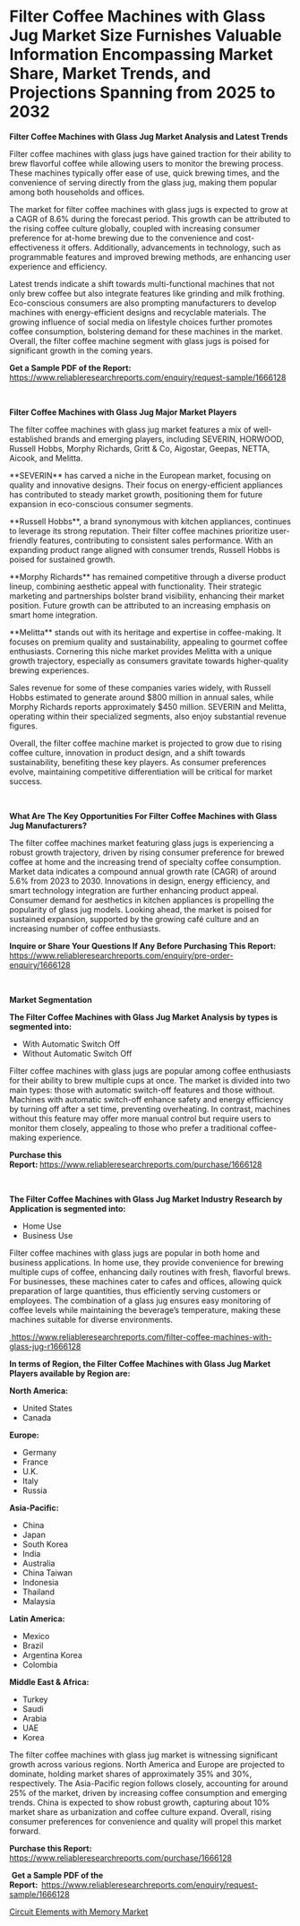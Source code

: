 <p><h1>Filter Coffee Machines with Glass Jug Market Size Furnishes Valuable Information Encompassing Market Share, Market Trends, and Projections Spanning from 2025 to 2032</h1></p><p><strong>Filter Coffee Machines with Glass Jug Market Analysis and Latest Trends</strong></p>
<p><p>Filter coffee machines with glass jugs have gained traction for their ability to brew flavorful coffee while allowing users to monitor the brewing process. These machines typically offer ease of use, quick brewing times, and the convenience of serving directly from the glass jug, making them popular among both households and offices.</p><p>The market for filter coffee machines with glass jugs is expected to grow at a CAGR of 8.6% during the forecast period. This growth can be attributed to the rising coffee culture globally, coupled with increasing consumer preference for at-home brewing due to the convenience and cost-effectiveness it offers. Additionally, advancements in technology, such as programmable features and improved brewing methods, are enhancing user experience and efficiency.</p><p>Latest trends indicate a shift towards multi-functional machines that not only brew coffee but also integrate features like grinding and milk frothing. Eco-conscious consumers are also prompting manufacturers to develop machines with energy-efficient designs and recyclable materials. The growing influence of social media on lifestyle choices further promotes coffee consumption, bolstering demand for these machines in the market. Overall, the filter coffee machine segment with glass jugs is poised for significant growth in the coming years.</p></p>
<p><strong>Get a Sample PDF of the Report:&nbsp;</strong> <a href="https://www.reliableresearchreports.com/enquiry/request-sample/1666128?utm_campaign=3063&utm_medium=2&utm_source=Github&utm_content=ia&utm_term=08032025&utm_id=filter-coffee-machines-with-glass-jug">https://www.reliableresearchreports.com/enquiry/request-sample/1666128</a></p>
<p>&nbsp;</p>
<p><strong>Filter Coffee Machines with Glass Jug Major Market Players</strong></p>
<p><p>The filter coffee machines with glass jug market features a mix of well-established brands and emerging players, including SEVERIN, HORWOOD, Russell Hobbs, Morphy Richards, Gritt & Co, Aigostar, Geepas, NETTA, Aicook, and Melitta. </p><p>**SEVERIN** has carved a niche in the European market, focusing on quality and innovative designs. Their focus on energy-efficient appliances has contributed to steady market growth, positioning them for future expansion in eco-conscious consumer segments.</p><p>**Russell Hobbs**, a brand synonymous with kitchen appliances, continues to leverage its strong reputation. Their filter coffee machines prioritize user-friendly features, contributing to consistent sales performance. With an expanding product range aligned with consumer trends, Russell Hobbs is poised for sustained growth.</p><p>**Morphy Richards** has remained competitive through a diverse product lineup, combining aesthetic appeal with functionality. Their strategic marketing and partnerships bolster brand visibility, enhancing their market position. Future growth can be attributed to an increasing emphasis on smart home integration.</p><p>**Melitta** stands out with its heritage and expertise in coffee-making. It focuses on premium quality and sustainability, appealing to gourmet coffee enthusiasts. Cornering this niche market provides Melitta with a unique growth trajectory, especially as consumers gravitate towards higher-quality brewing experiences.</p><p>Sales revenue for some of these companies varies widely, with Russell Hobbs estimated to generate around $800 million in annual sales, while Morphy Richards reports approximately $450 million. SEVERIN and Melitta, operating within their specialized segments, also enjoy substantial revenue figures.</p><p>Overall, the filter coffee machine market is projected to grow due to rising coffee culture, innovation in product design, and a shift towards sustainability, benefiting these key players. As consumer preferences evolve, maintaining competitive differentiation will be critical for market success.</p></p>
<p>&nbsp;</p>
<p><strong>What Are The Key Opportunities For Filter Coffee Machines with Glass Jug Manufacturers?</strong></p>
<p><p>The filter coffee machines market featuring glass jugs is experiencing a robust growth trajectory, driven by rising consumer preference for brewed coffee at home and the increasing trend of specialty coffee consumption. Market data indicates a compound annual growth rate (CAGR) of around 5.6% from 2023 to 2030. Innovations in design, energy efficiency, and smart technology integration are further enhancing product appeal. Consumer demand for aesthetics in kitchen appliances is propelling the popularity of glass jug models. Looking ahead, the market is poised for sustained expansion, supported by the growing café culture and an increasing number of coffee enthusiasts.</p></p>
<p><strong>Inquire or Share Your Questions If Any Before Purchasing This Report:</strong> <a href="https://www.reliableresearchreports.com/enquiry/pre-order-enquiry/1666128?utm_campaign=3063&utm_medium=2&utm_source=Github&utm_content=ia&utm_term=08032025&utm_id=filter-coffee-machines-with-glass-jug">https://www.reliableresearchreports.com/enquiry/pre-order-enquiry/1666128</a></p>
<p>&nbsp;</p>
<p><strong>Market Segmentation</strong></p>
<p><strong>The Filter Coffee Machines with Glass Jug Market Analysis by types is segmented into:</strong></p>
<p><ul><li>With Automatic Switch Off</li><li>Without Automatic Switch Off</li></ul></p>
<p><p>Filter coffee machines with glass jugs are popular among coffee enthusiasts for their ability to brew multiple cups at once. The market is divided into two main types: those with automatic switch-off features and those without. Machines with automatic switch-off enhance safety and energy efficiency by turning off after a set time, preventing overheating. In contrast, machines without this feature may offer more manual control but require users to monitor them closely, appealing to those who prefer a traditional coffee-making experience.</p></p>
<p><strong>Purchase this Report:&nbsp;</strong><a href="https://www.reliableresearchreports.com/purchase/1666128?utm_campaign=3063&utm_medium=2&utm_source=Github&utm_content=ia&utm_term=08032025&utm_id=filter-coffee-machines-with-glass-jug">https://www.reliableresearchreports.com/purchase/1666128</a></p>
<p>&nbsp;</p>
<p><strong>The Filter Coffee Machines with Glass Jug Market Industry Research by Application is segmented into:</strong></p>
<p><ul><li>Home Use</li><li>Business Use</li></ul></p>
<p><p>Filter coffee machines with glass jugs are popular in both home and business applications. In home use, they provide convenience for brewing multiple cups of coffee, enhancing daily routines with fresh, flavorful brews. For businesses, these machines cater to cafes and offices, allowing quick preparation of large quantities, thus efficiently serving customers or employees. The combination of a glass jug ensures easy monitoring of coffee levels while maintaining the beverage’s temperature, making these machines suitable for diverse environments.</p></p>
<p><a href="https://www.reliableresearchreports.com/filter-coffee-machines-with-glass-jug-r1666128?utm_campaign=3063&utm_medium=2&utm_source=Github&utm_content=ia&utm_term=08032025&utm_id=filter-coffee-machines-with-glass-jug">&nbsp;https://www.reliableresearchreports.com/filter-coffee-machines-with-glass-jug-r1666128</a></p>
<p><strong>In terms of Region, the Filter Coffee Machines with Glass Jug Market Players available by Region are:</strong></p>
<p>
    <p> <strong> North America: </strong>
        <ul>
            <li>United States</li>
            <li>Canada</li>
        </ul>
        </p> 
    <p> <strong> Europe: </strong>
        <ul>
            <li>Germany</li>
            <li>France</li>
            <li>U.K.</li>
            <li>Italy</li>
            <li>Russia</li>
        </ul>
        </p> 
    <p> <strong> Asia-Pacific: </strong>
        <ul>
            <li>China</li>
            <li>Japan</li>
            <li>South Korea</li>
            <li>India</li>
            <li>Australia</li>
            <li>China Taiwan</li>
            <li>Indonesia</li>
            <li>Thailand</li>
            <li>Malaysia</li>
        </ul>
        </p> 
    <p> <strong> Latin America: </strong>
        <ul>
            <li>Mexico</li>
            <li>Brazil</li>
            <li>Argentina Korea</li>
            <li>Colombia</li>
        </ul>
        </p> 
    <p> <strong> Middle East & Africa: </strong>
        <ul>
            <li>Turkey</li>
            <li>Saudi</li>
            <li>Arabia</li>
            <li>UAE</li>
            <li>Korea</li>
        </ul>
    </p>
    </p>
<p><p>The filter coffee machines with glass jug market is witnessing significant growth across various regions. North America and Europe are projected to dominate, holding market shares of approximately 35% and 30%, respectively. The Asia-Pacific region follows closely, accounting for around 25% of the market, driven by increasing coffee consumption and emerging trends. China is expected to show robust growth, capturing about 10% market share as urbanization and coffee culture expand. Overall, rising consumer preferences for convenience and quality will propel this market forward.</p></p>
<p><strong>Purchase this Report: </strong><a href="https://www.reliableresearchreports.com/purchase/1666128?utm_campaign=3063&utm_medium=2&utm_source=Github&utm_content=ia&utm_term=08032025&utm_id=filter-coffee-machines-with-glass-jug">https://www.reliableresearchreports.com/purchase/1666128</a></p>
<p>&nbsp;<strong>Get a Sample PDF of the Report:&nbsp;&nbsp;</strong><a href="https://www.reliableresearchreports.com/enquiry/request-sample/1666128?utm_campaign=3063&utm_medium=2&utm_source=Github&utm_content=ia&utm_term=08032025&utm_id=filter-coffee-machines-with-glass-jug">https://www.reliableresearchreports.com/enquiry/request-sample/1666128</a></p>
<p><strong></strong></p>
<p><p><a href="https://github.com/boysabotzoc/Market-Research-Report-List-1/blob/main/circuit-elements-with-memory-market.md?utm_campaign=3063&utm_medium=2&utm_source=Github&utm_content=ia&utm_term=08032025&utm_id=filter-coffee-machines-with-glass-jug">Circuit Elements with Memory Market</a></p></p>
